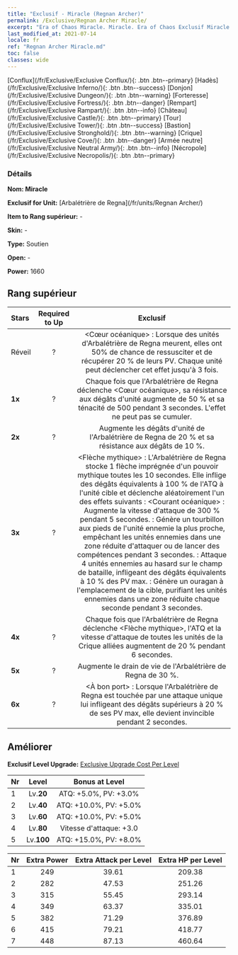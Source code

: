 ```yaml
---
title: "Exclusif - Miracle (Regnan Archer)"
permalink: /Exclusive/Regnan Archer Miracle/
excerpt: "Era of Chaos Miracle. Miracle. Era of Chaos Exclusif Miracle. Arbalétrière de Regna Exclusif."
last_modified_at: 2021-07-14
locale: fr
ref: "Regnan Archer Miracle.md"
toc: false
classes: wide
---
```

 [Conflux](/fr/Exclusive/Exclusive Conflux/){: .btn .btn--primary} [Hadès](/fr/Exclusive/Exclusive Inferno/){: .btn .btn--success} [Donjon](/fr/Exclusive/Exclusive Dungeon/){: .btn .btn--warning} [Forteresse](/fr/Exclusive/Exclusive Fortress/){: .btn .btn--danger} [Rempart](/fr/Exclusive/Exclusive Rampart/){: .btn .btn--info} [Château](/fr/Exclusive/Exclusive Castle/){: .btn .btn--primary} [Tour](/fr/Exclusive/Exclusive Tower/){: .btn .btn--success} [Bastion](/fr/Exclusive/Exclusive Stronghold/){: .btn .btn--warning} [Crique](/fr/Exclusive/Exclusive Cove/){: .btn .btn--danger} [Armée neutre](/fr/Exclusive/Exclusive Neutral Army/){: .btn .btn--info} [Nécropole](/fr/Exclusive/Exclusive Necropolis/){: .btn .btn--primary} 

### Détails
 **Nom: Miracle** 

 **Exclusif for Unit:** [Arbalétrière de Regna](/fr/units/Regnan Archer/) 

 **Item to Rang supérieur:** -

 **Skin:** -

 **Type:** Soutien

 **Open:** -

 **Power:** 1660

## Rang supérieur

  |     Stars    |  Required to Up | Exclusif |
  |:-------------|:---------------:|:---------------:|
  |  Réveil  | ? | <Cœur océanique> : Lorsque des unités d'Arbalétrière de Regna meurent, elles ont 50% de chance de ressusciter et de récupérer 20 % de leurs PV. Chaque unité peut déclencher cet effet jusqu'à 3 fois. |
  | **1x** <i class="fas fa-star"/> | ? | Chaque fois que l'Arbalétrière de Regna déclenche <Cœur océanique>, sa résistance aux dégâts d'unité augmente de 50 % et sa ténacité de 500 pendant 3 secondes. L'effet ne peut pas se cumuler. |
  | **2x** <i class="fas fa-star"/> | ? | Augmente les dégâts d'unité de l'Arbalétrière de Regna de 20 % et sa résistance aux dégâts de 10 %. |
  | **3x** <i class="fas fa-star"/> | ? | <Flèche mythique> : L'Arbalétrière de Regna stocke 1 flèche imprégnée d'un pouvoir mythique toutes les 10 secondes. Elle inflige des dégâts équivalents à 100 % de l'ATQ à l'unité cible et déclenche aléatoirement l'un des effets suivants :                  <Courant océanique> : Augmente la vitesse d'attaque de 300 % pendant 5 secondes.                                <Tourbillon> : Génère un tourbillon aux pieds de l'unité ennemie la plus proche, empêchant les unités ennemies dans une zone réduite d'attaquer ou de lancer des compétences pendant 3 secondes.                                 <Orage> : Attaque 4 unités ennemies au hasard sur le champ de bataille, infligeant des dégâts équivalents à 10 % des PV max.           <Ouragan> : Génère un ouragan à l'emplacement de la cible, purifiant les unités ennemies dans une zone réduite chaque seconde pendant 3 secondes. |
  | **4x** <i class="fas fa-star"/> | ? | Chaque fois que l'Arbalétrière de Regna déclenche <Flèche mythique>, l'ATQ et la vitesse d'attaque de toutes les unités de la Crique alliées augmentent de 20 % pendant 6 secondes. |
  | **5x** <i class="fas fa-star"/> | ? | Augmente le drain de vie de l'Arbalétrière de Regna de 30 %. |
  | **6x** <i class="fas fa-star"/> | ? | <À bon port> : Lorsque l'Arbalétrière de Regna est touchée par une attaque unique lui infligeant des dégâts supérieurs à 20 % de ses PV max, elle devient invincible pendant 2 secondes. |


## Améliorer
 **Exclusif Level Upgrade:** [Exclusive Upgrade Cost Per Level](/Exclusive/ExclusiveUpgradeCostPerLevel/)

  |  Nr  |   Level  | Bonus at Level |
  |:-----|:--------:|:--------------:|
  | 1 | Lv.**20** | ATQ: +5.0%, PV: +3.0% |
  | 2 | Lv.**40** | ATQ: +10.0%, PV: +5.0% |
  | 3 | Lv.**60** | ATQ: +10.0%, PV: +5.0% |
  | 4 | Lv.**80** | Vitesse d'attaque: +3.0 |
  | 5 | Lv.**100** | ATQ: +15.0%, PV: +8.0% |


  |  Nr  |  Extra Power | Extra Attack per Level | Extra HP per Level |
  |:-----|:--------:|:--------:|:--------:|
  | 1 | 249 | 39.61 | 209.38 |
  | 2 | 282 | 47.53 | 251.26 |
  | 3 | 315 | 55.45 | 293.14 |
  | 4 | 349 | 63.37 | 335.01 |
  | 5 | 382 | 71.29 | 376.89 |
  | 6 | 415 | 79.21 | 418.77 |
  | 7 | 448 | 87.13 | 460.64 |


